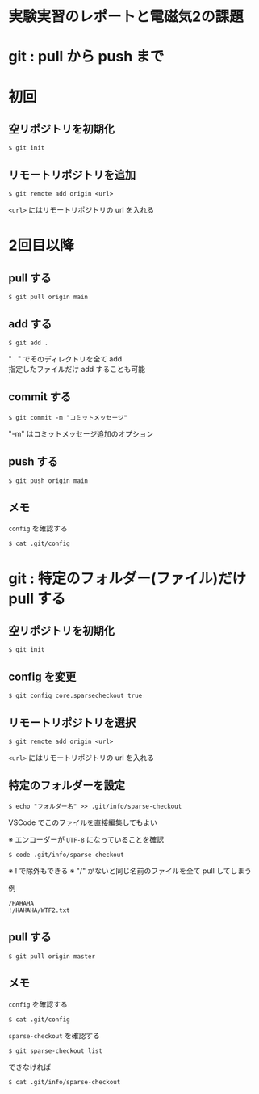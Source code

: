 <!--
visual studio code プレビュー表示
ctrl + K
V
-->
# 実験実習のレポートと電磁気2の課題

# git : pull から push まで
初回
=
## 空リポジトリを初期化
```
$ git init
```

## リモートリポジトリを追加
```
$ git remote add origin <url>
```
`<url>` にはリモートリポジトリの url を入れる

2回目以降
=

## pull する
```
$ git pull origin main
```

## add する
```
$ git add .
```
" . " でそのディレクトリを全て add \
指定したファイルだけ add することも可能

## commit する
```
$ git commit -m "コミットメッセージ"
```
"-m" はコミットメッセージ追加のオプション

## push する
```
$ git push origin main
```

## メモ
`config` を確認する
```
$ cat .git/config
```

# git : 特定のフォルダー(ファイル)だけ pull する
<!--
プレビュー表示
ctrl + K
V
-->
## 空リポジトリを初期化
```
$ git init
```

## config を変更
```
$ git config core.sparsecheckout true
```

## リモートリポジトリを選択
```
$ git remote add origin <url>
```
`<url>` にはリモートリポジトリの url を入れる

## 特定のフォルダーを設定
```
$ echo "フォルダー名" >> .git/info/sparse-checkout
```
VSCode でこのファイルを直接編集してもよい

※ エンコーダーが `UTF-8` になっていることを確認
```
$ code .git/info/sparse-checkout
```

※ ! で除外もできる
※ "/" がないと同じ名前のファイルを全て pull してしまう

例
```
/HAHAHA
!/HAHAHA/WTF2.txt
```

## pull する
```
$ git pull origin master
```

## メモ
`config` を確認する
```
$ cat .git/config
```
`sparse-checkout` を確認する
```
$ git sparse-checkout list
```
できなければ
```
$ cat .git/info/sparse-checkout
```